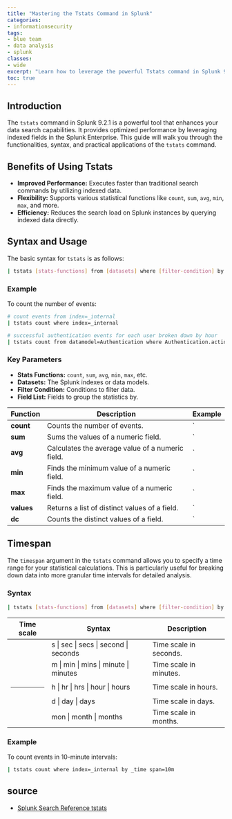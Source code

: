 ```yaml
---
title: "Mastering the Tstats Command in Splunk"
categories: 
- informationsecurity
tags:
- blue team
- data analysis
- splunk
classes: 
- wide
excerpt: "Learn how to leverage the powerful Tstats command in Splunk 9.2.1 for optimized data analysis and improved search performance."
toc: true
--- 
```


## Introduction

The `tstats` command in Splunk 9.2.1 is a powerful tool that enhances your data search capabilities. It provides optimized performance by leveraging indexed fields in the Splunk Enterprise. This guide will walk you through the functionalities, syntax, and practical applications of the `tstats` command.

## Benefits of Using Tstats

- **Improved Performance:** Executes faster than traditional search commands by utilizing indexed data.
- **Flexibility:** Supports various statistical functions like `count`, `sum`, `avg`, `min`, `max`, and more.
- **Efficiency:** Reduces the search load on Splunk instances by querying indexed data directly.

## Syntax and Usage

The basic syntax for `tstats` is as follows:

```bash
| tstats [stats-functions] from [datasets] where [filter-condition] by [field-list]
```

### Example

To count the number of events:

```bash
# count events from index=_internal
| tstats count where index=_internal

# successful authentication events for each user broken down by hour
| tstats count from datamodel=Authentication where Authentication.action="success" by _time span=1h, Authentication.user
```

### Key Parameters

- **Stats Functions:** `count`, `sum`, `avg`, `min`, `max`, etc.
- **Datasets:** The Splunk indexes or data models.
- **Filter Condition:** Conditions to filter data.
- **Field List:** Fields to group the statistics by.

| Function      | Description | Example |
|---------------|-------------|---------|
| **count**     | Counts the number of events.                      | `| tstats count where index=_internal`                           |
| **sum**       | Sums the values of a numeric field.               | `| tstats sum(bytes) where index=web_logs by host`                    |
| **avg**       | Calculates the average value of a numeric field.  | `| tstats avg(duration) where index=transactions by service`           |
| **min**       | Finds the minimum value of a numeric field.       | `| tstats min(response_time) where index=web_logs by endpoint`         |
| **max**       | Finds the maximum value of a numeric field.       | `| tstats max(cpu_usage) where index=system_logs by host`              |
| **values**    | Returns a list of distinct values of a field.     | `| tstats values(status_code) where index=web_logs by host`            |
| **dc**        | Counts the distinct values of a field.            | `| tstats dc(user) where index=authentication by src_ip`               |

## Timespan

The `timespan` argument in the `tstats` command allows you to specify a time range for your statistical calculations. This is particularly useful for breaking down data into more granular time intervals for detailed analysis.

### Syntax

```bash
| tstats [stats-functions] from [datasets] where [filter-condition] by [field-list] _time span=[time-interval]
```

| Time scale | Syntax                               | Description              |
|------------|--------------------------------------|--------------------------|
| <sec>      | s \| sec \| secs \| second \| seconds| Time scale in seconds.   |
| <min>      | m \| min \| mins \| minute \| minutes| Time scale in minutes.   |
| <hr>       | h \| hr \| hrs \| hour \| hours      | Time scale in hours.     |
| <day>      | d \| day \| days                     | Time scale in days.      |
| <month>    | mon \| month \| months               | Time scale in months.    |

### Example

To count events in 10-minute intervals:

```bash
| tstats count where index=_internal by _time span=10m
```

## source

- [Splunk Search Reference tstats][def]

[def]: https://docs.splunk.com/Documentation/Splunk/9.2.1/SearchReference/Tstats
